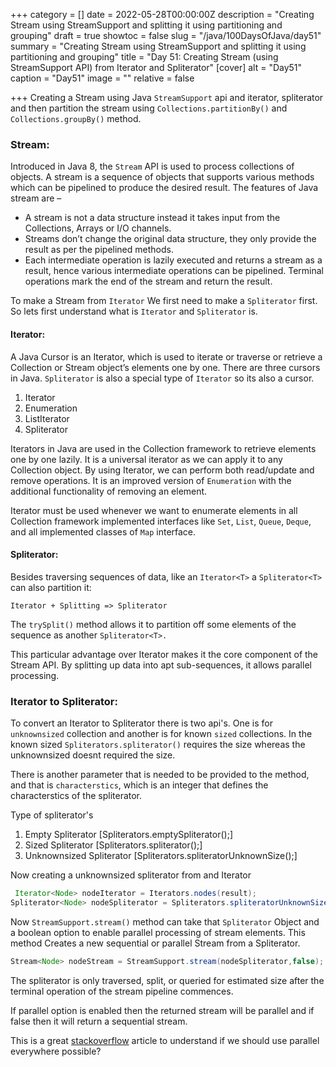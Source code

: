 +++
category = []
date = 2022-05-28T00:00:00Z
description = "Creating Stream using StreamSupport and splitting it using partitioning and grouping"
draft = true
showtoc = false
slug = "/java/100DaysOfJava/day51"
summary = "Creating Stream using StreamSupport and splitting it using partitioning and grouping"
title = "Day 51: Creating Stream (using StreamSupport API)  from Iterator and Spliterator"
[cover]
alt = "Day51"
caption = "Day51"
image = ""
relative = false

+++
Creating a Stream using Java `StreamSupport` api and iterator, spliterator and then partition the stream using `Collections.partitionBy()` and `Collections.groupBy()` method.

### Stream:

Introduced in Java 8, the `Stream` API is used to process collections of objects. A stream is a sequence of objects that supports various methods which can be pipelined to produce the desired result.
The features of Java stream are –

* A stream is not a data structure instead it takes input from the Collections, Arrays or I/O channels.
* Streams don’t change the original data structure, they only provide the result as per the pipelined methods.
* Each intermediate operation is lazily executed and returns a stream as a result, hence various intermediate operations can be pipelined. Terminal operations mark the end of the stream and return the result.

To make a Stream from `Iterator` We first need to make a `Spliterator` first. So lets first understand what is `Iterator` and `Spliterator` is.

#### Iterator:

A Java Cursor is an Iterator, which is used to iterate or traverse or retrieve a Collection or Stream object’s elements one by one. There are three cursors in Java. `Spliterator` is also a special type of `Iterator` so its also a cursor.

1. Iterator
2. Enumeration
3. ListIterator
4. Spliterator

Iterators in Java are used in the Collection framework to retrieve elements one by one lazily. It is a universal iterator as we can apply it to any Collection object. By using Iterator, we can perform both read/update and remove operations. It is an improved version of `Enumeration` with the additional functionality of removing an element.

Iterator must be used whenever we want to enumerate elements in all Collection framework implemented interfaces like `Set`, `List`, `Queue`, `Deque`, and all implemented classes of `Map` interface.

#### Spliterator:

Besides traversing sequences of data, like an `Iterator<T>` a `Spliterator<T>` can also partition it:

`Iterator + Splitting => Spliterator`

The `trySplit()` method allows it to partition off some elements of the sequence as another `Spliterator<T>.`

This particular advantage over Iterator makes it the core component of the Stream API. By splitting up data into apt sub-sequences, it allows parallel processing.

### Iterator to Spliterator:

To convert an Iterator to Spliterator there is two api's. One is for `unknownsized` collection and another is for known `sized` collections. In the known sized `Spliterators.spliterator()` requires the size whereas the unknownsized doesnt required the size.

There is another parameter that is needed to be provided to the method, and that is `characterstics`, which is an integer that defines the characterstics of the spliterator.

Type of spliterator's

1. Empty Spliterator \[Spliterators.emptySpliterator();\]
2. Sized Spliterator \[Spliterators.spliterator();\]
3. Unknownsized Spliterator \[Spliterators.spliteratorUnknownSize();\]

Now creating a unknownsized spliterator from and Iterator

```java
 Iterator<Node> nodeIterator = Iterators.nodes(result);
Spliterator<Node> nodeSpliterator = Spliterators.spliteratorUnknownSize(nodeIterator,Spliterator.CONCURRENT);
```

Now `StreamSupport.stream()` method can take that `Spliterator` Object and a boolean option to enable parallel processing of stream elements. This method Creates a new sequential or parallel Stream from a Spliterator.

```java
Stream<Node> nodeStream = StreamSupport.stream(nodeSpliterator,false);
```

The spliterator is only traversed, split, or queried for estimated size after the terminal operation of the stream pipeline commences.

If parallel option is enabled then the returned stream will be parallel and if false then it will return a sequential stream.

This is a great [stackoverflow](https://stackoverflow.com/questions/20375176/should-i-always-use-a-parallel-stream-when-possible "Stackoverflow") article to understand if we should use parallel everywhere possible? 